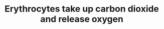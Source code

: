 ---
annotations:
- id: PW:0000002
  parent: classic metabolic pathway
  type: Pathway Ontology
  value: classic metabolic pathway
authors:
- ReactomeTeam
- Anwesha
- Mkutmon
description: Carbon dioxide (CO2) in plasma is hydrated to yield protons (H+) and
  bicarbonate (HCO3-) by carbonic anhydrase IV (CA4) located on the apical plasma
  membranes of endothelial cells. Plasma CO2 is also taken up by erythrocytes via
  AQP1 and RhAG. Within erythrocytes CA1 and, predominantly, CA2 hydrate CO2 to HCO3-
  and protons (reviewed in Geers & Gros 2000, Jensen 2004, Boron 2010). The HCO3-
  is transferred out of the erythrocyte by the band 3 anion exchange protein (AE1,
  SLC4A1) which cotransports a chloride ion (Cl-) into the erythrocyte.<br>Also within
  the erythrocyte, CO2 combines with the N-terminal alpha amino groups of HbA to form
  carbamates while protons bind histidine residues in HbA. The net result is the Bohr
  effect, a conformational change in HbA that reduces its affinity for O2 and hence
  assists the delivery of O2 to tissues.  View original pathway at [http://www.reactome.org/PathwayBrowser/#DIAGRAM=1237044
  Reactome].
last-edited: 2021-01-25
organisms:
- Homo sapiens
redirect_from:
- /index.php/Pathway:WP2744
- /instance/WP2744
revision: null
schema-jsonld:
- '@context': https://schema.org/
  '@id': https://wikipathways.github.io/pathways/WP2744.html
  '@type': Dataset
  creator:
    '@type': Organization
    name: WikiPathways
  description: Carbon dioxide (CO2) in plasma is hydrated to yield protons (H+) and
    bicarbonate (HCO3-) by carbonic anhydrase IV (CA4) located on the apical plasma
    membranes of endothelial cells. Plasma CO2 is also taken up by erythrocytes via
    AQP1 and RhAG. Within erythrocytes CA1 and, predominantly, CA2 hydrate CO2 to
    HCO3- and protons (reviewed in Geers & Gros 2000, Jensen 2004, Boron 2010). The
    HCO3- is transferred out of the erythrocyte by the band 3 anion exchange protein
    (AE1, SLC4A1) which cotransports a chloride ion (Cl-) into the erythrocyte.<br>Also
    within the erythrocyte, CO2 combines with the N-terminal alpha amino groups of
    HbA to form carbamates while protons bind histidine residues in HbA. The net result
    is the Bohr effect, a conformational change in HbA that reduces its affinity for
    O2 and hence assists the delivery of O2 to tissues.  View original pathway at
    [http://www.reactome.org/PathwayBrowser/#DIAGRAM=1237044 Reactome].
  keywords:
  - 'AQP1 '
  - AQP1 tetramer
  - 'CA1 '
  - CA1,2
  - 'CA2 '
  - CA4:Zn2+
  - 'CO-H+-HBA1 '
  - 'CO-H+-HBB '
  - CO2
  - 'CYB5R1 '
  - 'CYB5R2 '
  - 'CYB5R4 '
  - 'CYB5RL '
  - CYB5Rs
  - Cl-
  - DeoxyHbA
  - 'FeHM '
  - H+
  - H2O
  - 'HBA1 '
  - 'HBB '
  - HCO3-
  - HbA
  - MetHb
  - 'N-seryl-glycosylphosphatidylinositolethanolamine-CA4 '
  - NAD+
  - NADH
  - O2
  - 'O2 '
  - OxyHbA
  - Protonated Carbamino
  - RHAG
  - 'SLC4A1 '
  - SLC4A1 dimer
  - 'Zn2+ '
  - 'heme '
  license: CC0
  name: Erythrocytes take up carbon dioxide and release oxygen
seo: CreativeWork
title: Erythrocytes take up carbon dioxide and release oxygen
wpid: WP2744
---